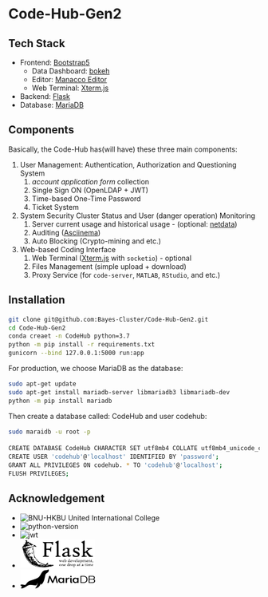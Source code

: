# Code-Hub-Gen2


## Tech Stack

 * Frontend: [Bootstrap5](https://getbootstrap.com/)
    * Data Dashboard: [bokeh](https://docs.bokeh.org/en/2.4.1/index.html)
    * Editor: [Manacco Editor](https://microsoft.github.io/monaco-editor/)
    * Web Terminal: [Xterm.js](https://xtermjs.org/)
 * Backend: [Flask](https://flask.palletsprojects.com/en/2.0.x/)
 * Database: [MariaDB](https://mariadb.org/)

## Components

Basically, the Code-Hub has(will have) these three main components:

1. User Management: Authentication, Authorization and Questioning System
    1. *account application form* collection
    2. Single Sign ON (OpenLDAP + JWT)
    3. Time-based One-Time Password
    3. Ticket System
2. System Security Cluster Status and User (danger operation) Monitoring
    1. Server current usage and historical usage - (optional: [netdata](https://www.netdata.cloud/))
    2. Auditing ([Asciinema](https://asciinema.org/))
    3. Auto Blocking (Crypto-mining and etc.)
3. Web-based Coding Interface
    1. Web Terminal ([Xterm.js](https://xtermjs.org/) with `socketio`) - optional
    2. Files Management (simple upload + download)
    2. Proxy Service (for `code-server`, `MATLAB`, `RStudio`, and etc.)

## Installation

```bash
git clone git@github.com:Bayes-Cluster/Code-Hub-Gen2.git
cd Code-Hub-Gen2
conda creaet -n CodeHub python=3.7
python -m pip install -r requirements.txt
gunicorn --bind 127.0.0.1:5000 run:app
```

For production, we choose MariaDB as the database:

```bash
sudo apt-get update        
sudo apt-get install mariadb-server libmariadb3 libmariadb-dev
python -m pip install mariadb
```

Then create a database called: CodeHub and user codehub:

```bash 
sudo maraidb -u root -p 

CREATE DATABASE CodeHub CHARACTER SET utf8mb4 COLLATE utf8mb4_unicode_ci;
CREATE USER 'codehub'@'localhost' IDENTIFIED BY 'password';
GRANT ALL PRIVILEGES ON codehub. * TO 'codehub'@'localhost';
FLUSH PRIVILEGES;
```

## Acknowledgement
* <img src="uic.png" alt="BNU-HKBU United International College" width="150"/>
* ![python-version](https://img.shields.io/badge/python-v3.7-blue)
* <img src="https://jwt.io/img/badge-compatible.svg" alt="jwt" width="150"/>
* <img src="images/flask.png" alt="flask" width="150"/>
* <img src="images/mariadb.png.webp" alt="mariadb" width="150"/>